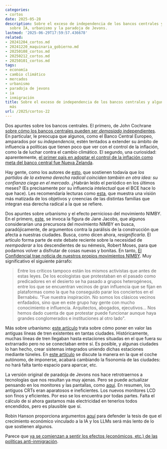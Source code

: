 ```yaml
---
categories:
- cortos
date: 2025-05-28
description: Sobre el exceso de independencia de los bancos centrales y algunas notas
  sobre IA, urbanismo y la paradoja de Jevons.
lastmod: '2025-06-29T17:59:57.436678'
related:
- 20241204_cortos.md
- 20241220_maquinaria_gobierno.md
- 20250108_cortos.md
- 20250212_cortos.md
- 20250101_cortos.md
tags:
- economía
- cambio climático
- mercados
- urbanismo
- paradoja de jevons
- ia
- inmigración
title: Sobre el exceso de independencia de los bancos centrales y algunos asuntos
  más
url: /2025/cortos-22
---
```


Dos apuntes sobre los bancos centrales. El primero, de John Cochrane [sobre cómo los bancos centrales pueden ser _demasiado_ independientes](https://www.grumpy-economist.com/p/central-bank-independence). En particular, le preocupa que algunos, como el Banco Central Europeo, amparados por su _independencia_, estén tentados a extender su ámbito de influencia a políticas que tienen poco que ver con el control de la inflación, como la de luchar contra el cambio climático. El segundo, una curiosidad: aparentemente, [el primer país en adoptar el control de la inflación como meta del banco central fue Nueva Zelanda](https://www.worksinprogress.news/p/how-new-zealand-invented-inflation).

Hay gente, como los autores de [esto](https://nadaesgratis.es/hugo-rodriguez/que-nos-dice-el-sistema-financiero-sobre-el-cambio-climatico), que sostienen todavía que _los partidos de la extrema derecha radical coinciden también en otra idea: su confianza ciega en el mercado_. ¿Habrán leído el periódico en los últimos meses? (Es precisamente por su influencia _intelectual_ que el BCE hace lo que hace). Les recomendaría lecturas como
[esta](https://marginalrevolution.com/marginalrevolution/2025/06/the-tech-right-and-the-maga-right.html),
que muestra una visión más matizada de los objetivos y creencias de las distintas familias que integran esa derecha radical a la que se refiere.

Dos apuntes sobre urbanismo y el efecto pernicioso del movimiento NIMBY. En el primero, [este](https://www.maximum-progress.com/p/jane-jacobs-can-fix-american-cities),
se invoca la figura de Jane Jacobs, que algunos considerarían una precursora del movimiento NIMBY en busca, paradójicamente, de argumentos contra la parálisis de la construcción que afecta a nuestras ciudades. Busca, como dicen ahora, _resignificarla_. El artículo forma parte de este debate reciente sobre la necesidad de _reempoderar_ a los descendientes de su némesis, Robert Moses, para que podamos volver a disfrutar de cosas nuevas y bonitas. En tanto, [El Confidencial trae noticia de nuestros propios movimientos NIMBY](https://www.elconfidencial.com/espana/2025-06-20/algete-norte-viviendas-urbanizacion-1hms_4155115/). Muy significativo el siguiente párrafo:

> Entre los críticos tampoco están los mismos activistas que antes de estas leyes. De los ecologistas que protestaban en el pasado como predicadores en el desierto se ha pasado a grupos heterogéneos, entre los que se encuentran vecinos de gran influencia que se fijan en plataformas como la que ha conseguido parar los conciertos en el Bernabéu. "Fue nuestra inspiración. No somos los clásicos vecinos enfadados, sino que en este grupo hay gente con mucho conocimiento e influencia. Arquitectos, abogados, ejecutivos… Nos hemos dado cuenta de que protestar puede funcionar aunque haya grandes conglomerados e instituciones al otro lado".

Más sobre urbanismo: [este artículo](https://worksinprogress.co/issue/the-magic-of-through-running/)
trata sobre cómo poner en valor las antiguas líneas de tren existentes en tantas ciudades. Históricamente, muchas líneas de tren llegaban hasta estaciones situadas en el que fuera su extrarradio pero no se conectaban entre sí. Es posible, y algunas ciudades lo han hecho, crear sistemas integrados uniendo dichas estaciones mediante túneles.
En [este artículo](https://arenamag.com/2025/04/21/taking-our-hands-off-the-wheel/)
se discute la manera en la que el coche autónomo, de imponerse, acabará cambiando la fisonomía de las ciudades: no hará falta tanto espacio para aparcar, etc.

La versión original de paradoja de Jevons nos hace retrotraernos a tecnologías que nos resultan ya muy ajenas. Pero se puede actualizar pensando en los monitores y las pantallas, como [aquí](https://simonwillison.net/2025/Jun/11/datarama/#atom-everything). En resumen, los antiguos CRTs eran aparatosos e ineficientes. Los nuevos monitores LCD son finos y eficientes. Por eso se los encuentra por todas partes. Falta el cálculo de si ahora gastamos más electricidad en tenerlos todos encendidos, pero es plausible que sí.

Robin Hanson proporciona argumentos [aquí](https://www.overcomingbias.com/p/ai-is-gpt-and-gpts-go-slow) para defender la tesis de que el crecimiento económico vinculado a la IA y los LLMs será más lento de lo que sostienen algunos.

Parece que [ya se comienzan a sentir los efectos (económicos, etc.) de las políticas anti-inmigración](https://www.economist.com/finance-and-economics/2025/06/22/politicians-slashed-migration-now-they-face-the-consequences).